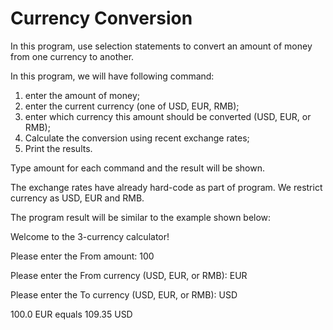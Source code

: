 # Currency Conversion

In this program, use selection statements to convert an amount of money from one currency to another.

In this program, we will have following command:
1.	enter the amount of money;
2.	enter the current currency (one of USD, EUR, RMB);
3.	enter which currency this amount should be converted (USD, EUR, or RMB);
4.	Calculate the conversion using recent exchange rates;
5.	Print the results.

Type amount for each command and the result will be shown.

The exchange rates have already hard-code as part of program. We restrict currency as USD, EUR and RMB.

The program result will be similar to the example shown below:

Welcome to the 3-currency calculator!

Please enter the From amount: 100

Please enter the From currency (USD, EUR, or RMB): EUR

Please enter the To currency (USD, EUR, or RMB): USD

100.0 EUR equals 109.35 USD
